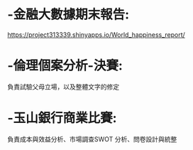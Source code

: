 # -金融大數據期末報告:
https://project313339.shinyapps.io/World_happiness_report/
# -倫理個案分析-決賽:
負責試驗父母立場，以及整體文字的修定
# -玉山銀行商業比賽:
負責成本與效益分析、市場調查SWOT 分析、問卷設計與統整
